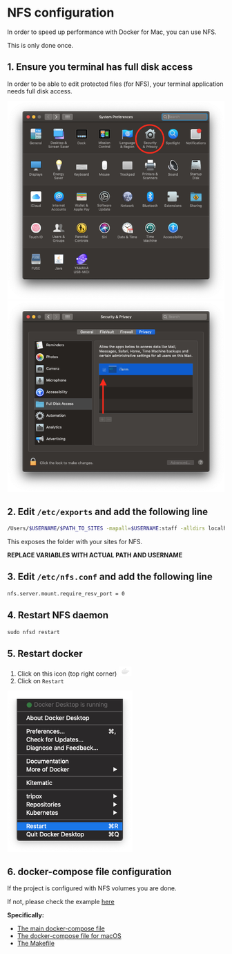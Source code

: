 # NFS configuration

In order to speed up performance with Docker for Mac, you can use NFS.

This is only done once.

## 1. Ensure you terminal has full disk access

In order to be able to edit protected files (for NFS), your terminal application
needs full disk access.

![Step 1](./images/1.png) ![Step 2](./images/2.png)

## 2. Edit `/etc/exports` and add the following line

``` bash
/Users/$USERNAME/$PATH_TO_SITES -mapall=$USERNAME:staff -alldirs localhost
```

This exposes the folder with your sites for NFS.

**REPLACE VARIABLES WITH ACTUAL PATH AND USERNAME**

## 3. Edit `/etc/nfs.conf` and add the following line

``` bash
nfs.server.mount.require_resv_port = 0
```

## 4. Restart NFS daemon

`sudo nfsd restart`

## 5. Restart docker

1. Click on this icon (top right corner) ![Step 5.1](./images/3.png)
2. Click on `Restart`

![Step 5.2](./images/4.png)

## 6. docker-compose file configuration

If the project is configured with NFS volumes you are done.

If not, please check the example [here](../../drupal8-example)

**Specifically:**

* [The main docker-compose file](../../drupal8-example/docker-compose.yml)
* [The docker-compose file for macOS](../../drupal8-example/docker-compose-mac.yml)
* [The Makefile](../../makeup-example/Makefile)
